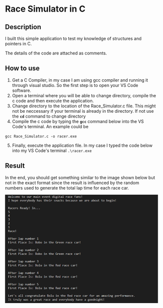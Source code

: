 # Race Simulator in C

## Description
I built this simple application to test my knowledge of structures and pointers in C.

The details of the code are attached as comments.


## How to use
1. Get a C Compiler, in my case I am using gcc compiler and running it through visual studio. So the first step is to open your VS Code software.
2. Open a terminal where you will be able to change directory, compile the c code and then execute the application.
3. Change directory to the location of the Race_Simulator.c file. This might not be neccessary if your terminal is already in the directory. If not use the **`cd`** command to change directory
4. Compile the c code by typing the **`gcc`** command below into the VS Code's terminal. An example could be 

`gcc Race_Simulator.c -o racer.exe`

5. Finally, execute the application file. In my case I typed the code below into my VS Code's terminal
`.\racer.exe`

## Result
In the end, you should get something similar to the image shown below but not in the exact format since the result is influenced by the random numbers used to generate the total lap time for each race car.

![result](result.png)